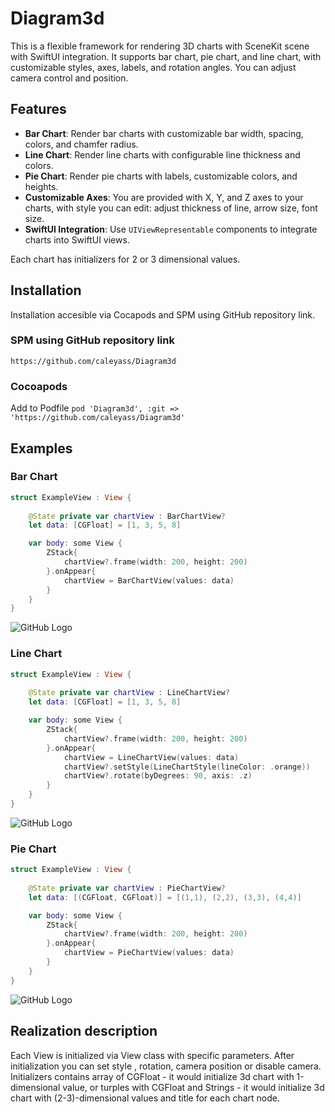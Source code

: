 # Diagram3d

This is a flexible framework for rendering 3D charts with SceneKit scene with SwiftUI integration. It supports bar chart, pie chart, and line chart, with customizable styles, axes, labels, and rotation angles. You can adjust camera control and position.

## Features

- **Bar Chart**: Render bar charts with customizable bar width, spacing, colors, and chamfer radius.
- **Line Chart**: Render line charts with configurable line thickness and colors.
- **Pie Chart**: Render pie charts with labels, customizable colors, and heights.
- **Customizable Axes**: You are provided with X, Y, and Z axes to your charts, with style you can edit: adjust thickness of line, arrow size, font size.
- **SwiftUI Integration**: Use `UIViewRepresentable` components to integrate charts into SwiftUI views.

Each chart has initializers for 2 or 3 dimensional values.

## Installation

Installation accesible via Cocapods and SPM using GitHub repository link.

### SPM using GitHub repository link

`https://github.com/caleyass/Diagram3d`

### Cocoapods

Add to Podfile
`pod 'Diagram3d', :git => 'https://github.com/caleyass/Diagram3d'`
                                                
## Examples

### Bar Chart

```swift
struct ExampleView : View {
    
    @State private var chartView : BarChartView?
    let data: [CGFloat] = [1, 3, 5, 8]

    var body: some View {
        ZStack{
            chartView?.frame(width: 200, height: 200)
        }.onAppear{
            chartView = BarChartView(values: data)
        }
    }
}
```
![GitHub Logo](https://github.com/caleyass/Diagram3d/tree/main/Sources/Diagrams3d/barChart.png)

### Line Chart

```swift
struct ExampleView : View {
    
    @State private var chartView : LineChartView?
    let data: [CGFloat] = [1, 3, 5, 8]

    var body: some View {
        ZStack{
            chartView?.frame(width: 200, height: 200)
        }.onAppear{
            chartView = LineChartView(values: data)
            chartView?.setStyle(LineChartStyle(lineColor: .orange))
            chartView?.rotate(byDegrees: 90, axis: .z)
        }
    }
}
```
![GitHub Logo](https://github.com/caleyass/Diagram3d/tree/main/Sources/Diagrams3d/lineChart.png)

### Pie Chart

```swift
struct ExampleView : View {
    
    @State private var chartView : PieChartView?
    let data: [(CGFloat, CGFloat)] = [(1,1), (2,2), (3,3), (4,4)]

    var body: some View {
        ZStack{
            chartView?.frame(width: 200, height: 200)
        }.onAppear{
            chartView = PieChartView(values: data)
        }
    }
}
```
![GitHub Logo](https://github.com/caleyass/Diagram3d/tree/main/Sources/Diagrams3d/pieChart.png)

## Realization description

Each View is initialized via View class with specific parameters. After initialization you can set style , rotation, camera position or disable camera. Initializers contains array of CGFloat - it would initialize 3d chart with 1-dimensional value, or turples with CGFloat and Strings - it would initialize 3d chart with (2-3)-dimensional values and title for each chart node.



